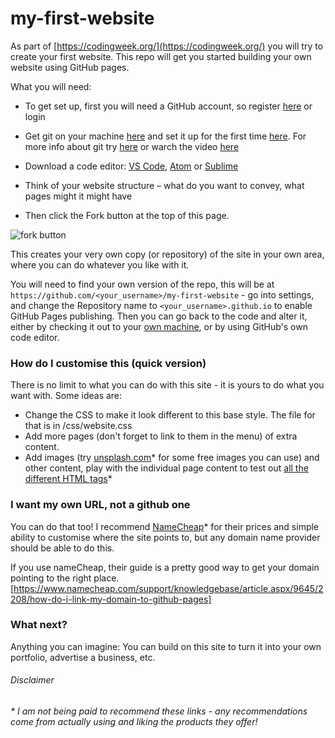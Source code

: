 # my-first-website

As part of [https://codingweek.org/](https://codingweek.org/) you will try to create your first website. This repo will get you started building your own website using GitHub pages.

What you will need: 
* To get set up, first you will need a GitHub account, so register [here](https://github.com/join) or login

* Get git on your machine [here](https://git-scm.com/book/en/v2/Getting-Started-Installing-Git) and set it up for the first time [here](https://git-scm.com/book/en/v2/Getting-Started-First-Time-Git-Setup). For more info about git try [here](https://try.github.io/) or warch the video [here](https://www.youtube.com/watch?v=CkUdhyuRHws)

* Download a code editor: [VS Code](https://code.visualstudio.com/), [Atom](https://atom.io/) or [Sublime](https://www.sublimetext.com/)

* Think of your website structure – what do you want to convey, what pages might it might have

* Then click the Fork button at the top of this page.

![fork button](https://help.github.com/assets/images/help/repository/fork_button.jpg)

This creates your very own copy (or repository) of the site in your own area, where you can do whatever you like with it.

You will need to find your own version of the repo, this will be at `https://github.com/<your_username>/my-first-website` - go into settings, and change the Repository name to `<your_username>.github.io` to enable GitHub Pages publishing. Then you can go back to the code and alter it, either by checking it out to your [own machine](https://help.github.com/articles/cloning-a-repository/), or by using GitHub's own code editor.

### How do I customise this (quick version)

There is no limit to what you can do with this site - it is yours to do what you want with. Some ideas are:

* Change the CSS to make it look different to this base style. The file for that is in /css/website.css
* Add more pages (don't forget to link to them in the menu) of extra content.
* Add images (try [unsplash.com](https://unsplash.com/)* for some free images you can use) and other content, play with the individual page content to test out [all the different HTML tags](https://www.w3schools.com/tags/)*

### I want my own URL, not a github one

You can do that too! I recommend [NameCheap](https://www.namecheap.com/)* for their prices and simple ability to customise where the site points to, but any domain name provider should be able to do this.

If you use nameCheap, their guide is a pretty good way to get your domain pointing to the right place.  [https://www.namecheap.com/support/knowledgebase/article.aspx/9645/2208/how-do-i-link-my-domain-to-github-pages]

### What next?

Anything you can imagine: You can build on this site to turn it into your own portfolio, advertise a business, etc.

###### Disclaimer
_* I am not being paid to recommend these links - any recommendations come from actually using and liking the products they offer!_


